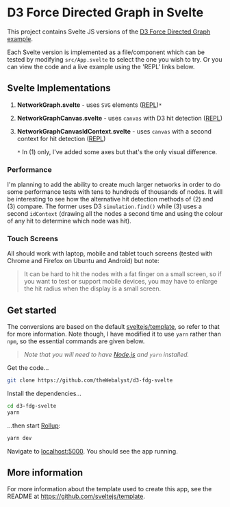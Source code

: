 # D3 Force Directed Graph in Svelte

This project contains Svelte JS versions of the [D3 Force Directed Graph example](https://observablehq.com/@d3/force-directed-graph).

Each Svelte version is implemented as a file/component which can be tested
by modifying `src/App.svelte` to select the one you wish to try. Or you can
view the code and a live example using the 'REPL' links below.



## Svelte Implementations

1. **NetworkGraph.svelte** - uses `SVG` elements ([REPL](https://svelte.dev/repl/01a5774b53e9416584428c025668407b?version=3.15.0))`*`
2. **NetworkGraphCanvas.svelte** - uses `canvas` with D3 hit detection ([REPL](https://svelte.dev/repl/498b9556c3254c56a2f6c7cfc206bfb1?version=3.16.0))
3. **NetworkGraphCanvasIdContext.svelte** - uses `canvas` with a second context for hit detection ([REPL](https://svelte.dev/repl/2b1b461355204525989af7b9b191ef49?version=3.16.0))

    `*` In (1) only, I've added some axes but that's the only visual difference.

### Performance
I'm planning to add the ability to create much larger networks in order to do some
performance tests with tens to hundreds of thousands of nodes. It will be interesting 
to see how the alternative hit detection methods of (2) and (3) compare. The former uses
D3 `simulation.find()` while (3) uses a second `idContext` (drawing all the nodes a second
time and using the colour of any hit to determine which node was hit).

### Touch Screens
All should work with laptop, mobile and tablet touch screens (tested with Chrome and Firefox on Ubuntu and Android) but
note:
> It can be hard to hit the nodes with a fat finger on a small screen, so if you
> want to test or support mobile devices, you may have to enlarge the hit radius 
> when the display is a small screen.

## Get started
The conversions are based on the default [sveltejs/template](https://github.com/sveltejs/template), so refer to that for more information. 
Note though, I have modified it to use `yarn` rather than `npm`, so the 
essential commands are given below.

> *Note that you will need to have [Node.js](https://nodejs.org) and `yarn` installed.*

Get the code...
```bash
git clone https://github.com/theWebalyst/d3-fdg-svelte
```

Install the dependencies...

```bash
cd d3-fdg-svelte
yarn
```

...then start [Rollup](https://rollupjs.org):

```bash
yarn dev
```

Navigate to [localhost:5000](http://localhost:5000). You should see the app running.

## More information 
For more information about the template used to create this app, see the README at https://github.com/sveltejs/template.
